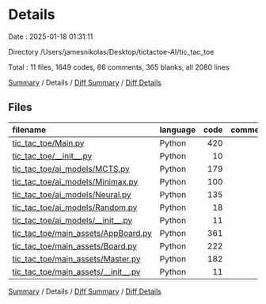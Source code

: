 # Details

Date : 2025-01-18 01:31:11

Directory /Users/jamesnikolas/Desktop/tictactoe-AI/tic_tac_toe

Total : 11 files,  1649 codes, 66 comments, 365 blanks, all 2080 lines

[Summary](results.md) / Details / [Diff Summary](diff.md) / [Diff Details](diff-details.md)

## Files
| filename | language | code | comment | blank | total |
| :--- | :--- | ---: | ---: | ---: | ---: |
| [tic\_tac\_toe/Main.py](/tic_tac_toe/Main.py) | Python | 420 | 20 | 95 | 535 |
| [tic\_tac\_toe/\_\_init\_\_.py](/tic_tac_toe/__init__.py) | Python | 10 | 0 | 4 | 14 |
| [tic\_tac\_toe/ai\_models/MCTS.py](/tic_tac_toe/ai_models/MCTS.py) | Python | 179 | 10 | 51 | 240 |
| [tic\_tac\_toe/ai\_models/Minimax.py](/tic_tac_toe/ai_models/Minimax.py) | Python | 100 | 2 | 15 | 117 |
| [tic\_tac\_toe/ai\_models/Neural.py](/tic_tac_toe/ai_models/Neural.py) | Python | 135 | 9 | 42 | 186 |
| [tic\_tac\_toe/ai\_models/Random.py](/tic_tac_toe/ai_models/Random.py) | Python | 18 | 0 | 7 | 25 |
| [tic\_tac\_toe/ai\_models/\_\_init\_\_.py](/tic_tac_toe/ai_models/__init__.py) | Python | 11 | 0 | 2 | 13 |
| [tic\_tac\_toe/main\_assets/AppBoard.py](/tic_tac_toe/main_assets/AppBoard.py) | Python | 361 | 14 | 76 | 451 |
| [tic\_tac\_toe/main\_assets/Board.py](/tic_tac_toe/main_assets/Board.py) | Python | 222 | 0 | 36 | 258 |
| [tic\_tac\_toe/main\_assets/Master.py](/tic_tac_toe/main_assets/Master.py) | Python | 182 | 11 | 35 | 228 |
| [tic\_tac\_toe/main\_assets/\_\_init\_\_.py](/tic_tac_toe/main_assets/__init__.py) | Python | 11 | 0 | 2 | 13 |

[Summary](results.md) / Details / [Diff Summary](diff.md) / [Diff Details](diff-details.md)